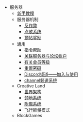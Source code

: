 - 服务器
  * [新手教程](csje/guides.md)
  - 服务器机制
    * [反作弊](mechanism/anticheat.md)
    * [点歌系统](mechanism/music.md)
    * [顶帖奖励](mechanism/bbstoper.md)
  - 通用
    * [指令帮助](csje/commands.md)
    * [关联服务器与论坛帐户](csje/link.md)
    * [有关会员等级](csje/rank.md)
    * [重置密码](csje/resetpass.md)
    * [Discord频道——加入与使用](csje/discord.md)
    * [channel频道系统](csje/channel.md)
  - Creative Land
    * [世界架构](csje/worlds_structure.md)
    * [领地系统](csje/lands.md)
    * [附魔系统](csje/enchant.md)
    * [飞行能量模式](csje/flyc.md)
  - BlockGames